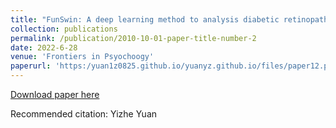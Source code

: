 ```yaml
---
title: "FunSwin: A deep learning method to analysis diabetic retinopathy grade and macular edema risk based on fundus images"
collection: publications
permalink: /publication/2010-10-01-paper-title-number-2
date: 2022-6-28
venue: 'Frontiers in Psyochoogy'
paperurl: 'https:/yuan1z0825.github.io/yuanyz.github.io/files/paper12.pdf'
---
```


[Download paper here](https:/yuan1z0825.github.io/yuanyz.github.io/files/paper12.pdf)

Recommended citation: Yizhe Yuan